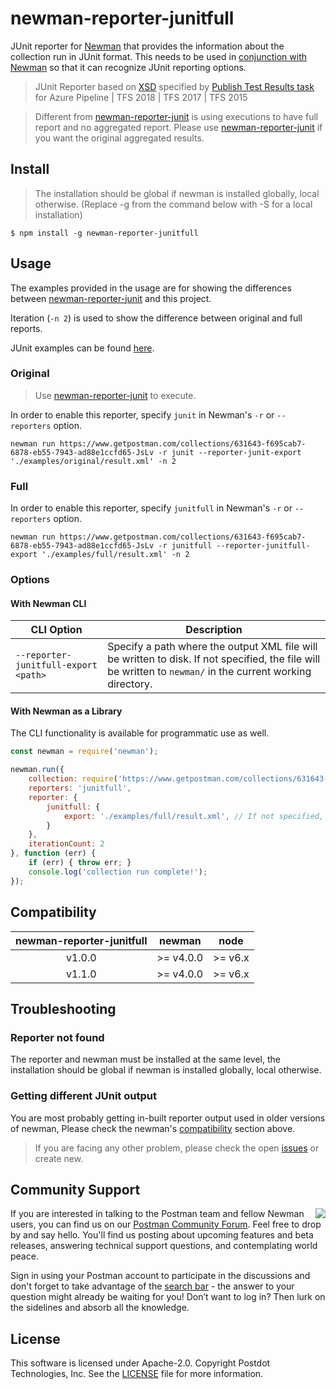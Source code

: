 # newman-reporter-junitfull
JUnit reporter for [Newman](https://github.com/postmanlabs/newman) that provides the information about the collection run in JUnit format.
This needs to be used in [conjunction with Newman](https://github.com/postmanlabs/newman#external-reporters) so that it can recognize JUnit reporting options.

> JUnit Reporter based on [XSD](https://github.com/windyroad/JUnit-Schema/blob/master/JUnit.xsd) specified by [Publish Test Results task](https://docs.microsoft.com/en-us/azure/devops/pipelines/tasks/test/publish-test-results?view=vsts&tabs=yaml) for Azure Pipeline | TFS 2018 | TFS 2017 | TFS 2015

> Different from [newman-reporter-junit](https://github.com/postmanlabs/newman/blob/develop/lib/reporters/junit/index.js) is using executions to have full report and no aggregated report.
Please use [newman-reporter-junit](https://github.com/postmanlabs/newman/blob/develop/lib/reporters/junit/index.js) if you want the original aggregated results.

## Install
> The installation should be global if newman is installed globally, local otherwise. (Replace -g from the command below with -S for a local installation)

```console
$ npm install -g newman-reporter-junitfull
```

## Usage
The examples provided in the usage are for showing the differences between [newman-reporter-junit](https://github.com/postmanlabs/newman/blob/develop/lib/reporters/junit/index.js) and this project.

Iteration (```-n 2```) is used to show the difference between original and full reports.

JUnit examples can be found [here](https://github.com/martijnvandervlag/newman-reporter-junitfull/tree/master/examples).

### Original
> Use [newman-reporter-junit](https://github.com/postmanlabs/newman/blob/develop/lib/reporters/junit/index.js) to execute.

In order to enable this reporter, specify `junit` in Newman's `-r` or `--reporters` option.

```console
newman run https://www.getpostman.com/collections/631643-f695cab7-6878-eb55-7943-ad88e1ccfd65-JsLv -r junit --reporter-junit-export './examples/original/result.xml' -n 2
```

### Full

In order to enable this reporter, specify `junitfull` in Newman's `-r` or `--reporters` option.

```console
newman run https://www.getpostman.com/collections/631643-f695cab7-6878-eb55-7943-ad88e1ccfd65-JsLv -r junitfull --reporter-junitfull-export './examples/full/result.xml' -n 2
```

### Options

#### With Newman CLI

| CLI Option  | Description       |
|-------------|-------------------|
| `--reporter-junitfull-export <path>` | Specify a path where the output XML file will be written to disk. If not specified, the file will be written to `newman/` in the current working directory. |

#### With Newman as a Library
The CLI functionality is available for programmatic use as well.

```javascript
const newman = require('newman');

newman.run({
    collection: require('https://www.getpostman.com/collections/631643-f695cab7-6878-eb55-7943-ad88e1ccfd65-JsLv'), // can also provide a URL or path to a local JSON file.
    reporters: 'junitfull',
    reporter: {
        junitfull: {
            export: './examples/full/result.xml', // If not specified, the file will be written to `newman/` in the current working directory.
        }
    },
	iterationCount: 2
}, function (err) {
	if (err) { throw err; }
    console.log('collection run complete!');
});
```

## Compatibility

| **newman-reporter-junitfull** | **newman** | **node** |
|:-----------------------------:|:----------:|:--------:|
|            v1.0.0             | >= v4.0.0  | >= v6.x  |
|            v1.1.0             | >= v4.0.0  | >= v6.x  |

## Troubleshooting

### Reporter not found
The reporter and newman must be installed at the same level, the installation should be global if newman is installed globally, local otherwise.

### Getting different JUnit output
You are most probably getting in-built reporter output used in older versions of newman, Please check the newman's [compatibility](#compatibility) section above.

> If you are facing any other problem, please check the open [issues](https://github.com/martijnvandervlag/newman-reporter-junitfull/issues) or create new.

## Community Support

<img src="https://avatars1.githubusercontent.com/u/3220138?v=3&s=120" align="right" />
If you are interested in talking to the Postman team and fellow Newman users, you can find us on our <a href="https://community.getpostman.com">Postman Community Forum</a>. Feel free to drop by and say hello. You'll find us posting about upcoming features and beta releases, answering technical support questions, and contemplating world peace.

Sign in using your Postman account to participate in the discussions and don't forget to take advantage of the <a href="https://community.getpostman.com/search?q=newman">search bar</a> - the answer to your question might already be waiting for you! Don’t want to log in? Then lurk on the sidelines and absorb all the knowledge.


## License
This software is licensed under Apache-2.0. Copyright Postdot Technologies, Inc. See the [LICENSE](LICENSE) file for more information.